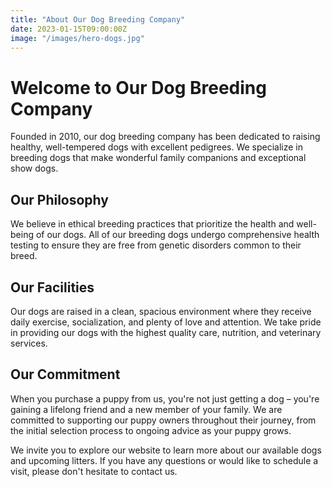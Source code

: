 ```yaml
---
title: "About Our Dog Breeding Company"
date: 2023-01-15T09:00:00Z
image: "/images/hero-dogs.jpg"
---
```


# Welcome to Our Dog Breeding Company

Founded in 2010, our dog breeding company has been dedicated to raising healthy, well-tempered dogs with excellent pedigrees. We specialize in breeding dogs that make wonderful family companions and exceptional show dogs.

## Our Philosophy

We believe in ethical breeding practices that prioritize the health and well-being of our dogs. All of our breeding dogs undergo comprehensive health testing to ensure they are free from genetic disorders common to their breed.

## Our Facilities

Our dogs are raised in a clean, spacious environment where they receive daily exercise, socialization, and plenty of love and attention. We take pride in providing our dogs with the highest quality care, nutrition, and veterinary services.

## Our Commitment

When you purchase a puppy from us, you're not just getting a dog – you're gaining a lifelong friend and a new member of your family. We are committed to supporting our puppy owners throughout their journey, from the initial selection process to ongoing advice as your puppy grows.

We invite you to explore our website to learn more about our available dogs and upcoming litters. If you have any questions or would like to schedule a visit, please don't hesitate to contact us. 